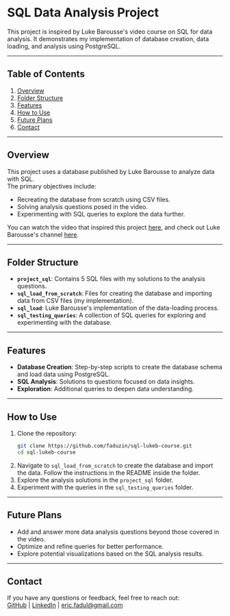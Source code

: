 # SQL Data Analysis Project

This project is inspired by Luke Barousse's video course on SQL for data analysis. It demonstrates my implementation of database creation, data loading, and analysis using PostgreSQL.

---

## Table of Contents

1. [Overview](#overview)
2. [Folder Structure](#folder-structure)
3. [Features](#features)
4. [How to Use](#how-to-use)
5. [Future Plans](#future-plans)
6. [Contact](#contact)

---

## Overview

This project uses a database published by Luke Barousse to analyze data with SQL.\
The primary objectives include:

- Recreating the database from scratch using CSV files.
- Solving analysis questions posed in the video.
- Experimenting with SQL queries to explore the data further.

You can watch the video that inspired this project [here](https://youtu.be/7mz73uXD9DA?si=D5pz3gTl8zcEJOOH), and check out Luke Barousse's channel [here](https://www.youtube.com/@LukeBarousse).

---

## Folder Structure

- **`project_sql`**: Contains 5 SQL files with my solutions to the analysis questions.
- **`sql_load_from_scratch`**: Files for creating the database and importing data from CSV files (my implementation).
- **`sql_load`**: Luke Barousse's implementation of the data-loading process.
- **`sql_testing_queries`**: A collection of SQL queries for exploring and experimenting with the database.

---

## Features

- **Database Creation**: Step-by-step scripts to create the database schema and load data using PostgreSQL.
- **SQL Analysis**: Solutions to questions focused on data insights.
- **Exploration**: Additional queries to deepen data understanding.

---

## How to Use

1. Clone the repository:
   ```bash
   git clone https://github.com/faduzin/sql-lukeb-course.git
   cd sql-lukeb-course
   ```
2. Navigate to `sql_load_from_scratch` to create the database and import the data. Follow the instructions in the README inside the folder.
3. Explore the analysis solutions in the `project_sql` folder.
4. Experiment with the queries in the `sql_testing_queries` folder.

---

## Future Plans

- Add and answer more data analysis questions beyond those covered in the video.
- Optimize and refine queries for better performance.
- Explore potential visualizations based on the SQL analysis results.

---

## Contact

If you have any questions or feedback, feel free to reach out:\
[GitHub](https://github.com/faduzin) | [LinkedIn](https://www.linkedin.com/in/ericfadul/) | [eric.fadul@gmail.com](mailto\:eric.fadul@gmail.com)

